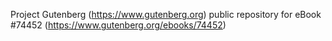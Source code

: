 Project Gutenberg (https://www.gutenberg.org) public repository for
eBook #74452 (https://www.gutenberg.org/ebooks/74452)
